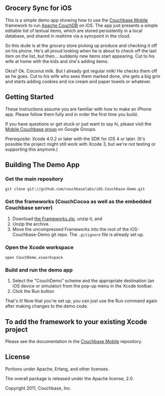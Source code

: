 ## Grocery Sync for iOS

This is a simple demo app showing how to use the [Couchbase Mobile][1] framework to run [Apache CouchDB][2] on iOS. The app just presents a simple editable list of textual items, which are stored persistently in a local database, and shared in realtime via a syncpoint in the cloud.

So this dude is at the grocery store picking up produce and checking it off on his phone. He's all proud looking when he is about to check off the last item on the list, but then... suddenly new items start appearing. Cut to his wife at home with the kids and she's adding items.

Okra? Ok. Coconut milk. But I already got regular milk! He checks them off as he goes. Cut to his wife who sees them marked done, she gets a big grin and starts adding cookies and ice cream and paper towels or whatever.

## Getting Started

These instructions assume you are familiar with how to make an iPhone app. Please follow them fully and in order the first time you build.

If you have questions or get stuck or just want to say hi, please visit the [Mobile Couchbase group][4] on Google Groups.

Prerequisite: Xcode 4.0.2 or later with the SDK for iOS 4 or later. (It's possible the project might still work with Xcode 3, but we're not testing or supporting this anymore.)

## Building The Demo App

### Get the main repository

    git clone git://github.com/couchbaselabs/iOS-Couchbase-Demo.git

### Get the frameworks (CouchCocoa as well as the embedded Couchbase server)

1. Download [the Frameworks.zip][5], unzip it, and 
2. Unzip the archive.
3. Move the uncompressed Frameworks into the root of the iOS-Couchbase-Demo git repo. The `.gitignore` file is already set up.

### Open the Xcode workspace

    open CouchDemo.xcworkspace

### Build and run the demo app

1. Select the "CouchDemo" scheme and the appropriate destination (an iOS device or simulator) from the pop-up menu in the Xcode toolbar.
2. Click the Run button

That's it! Now that you're set up, you can just use the Run command again after making changes to the demo code.

## To add the framework to your existing Xcode project

Please see the documentation in the [Couchbase Mobile][1] repository.

## License

Portions under Apache, Erlang, and other licenses.

The overall package is released under the Apache license, 2.0.

Copyright 2011, Couchbase, Inc.


[1]: https://github.com/couchbaselabs/iOS-Couchbase
[2]: http://couchdb.apache.org
[3]: https://github.com/couchbaselabs/iOS-Couchbase/blob/master/doc/using_mobile_couchbase.md
[4]: https://groups.google.com/group/mobile-couchbase
[5]: http://jchris.iriscouch.com/files/iOS-Couchbase/Frameworks.zip
